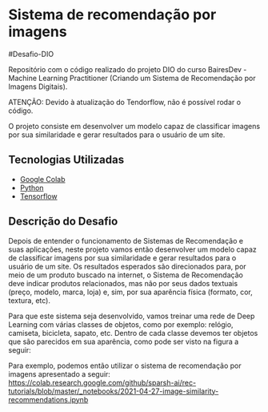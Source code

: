 # Sistema de recomendação por imagens

#Desafio-DIO

Repositório com o código realizado do projeto DIO do curso BairesDev - Machine Learning Practitioner (Criando um Sistema de Recomendação por Imagens Digitais).

ATENÇÃO: Devido à atualização do Tendorflow, não é possível rodar o código.

O projeto consiste em desenvolver um modelo capaz de classificar imagens por sua similaridade e gerar resultados para o usuário de um site.

## Tecnologias Utilizadas
- [Google Colab](https://colab.research.google.com)
- [Python](https://www.python.org)
- [Tensorflow](https://www.tensorflow.org/?hl=pt-br)

## Descrição do Desafio
Depois de entender o funcionamento de Sistemas de Recomendação e suas aplicações, neste projeto vamos então desenvolver um modelo capaz de classificar imagens por sua similaridade e gerar resultados para o usuário de um site. Os resultados esperados são direcionados para, por meio de um produto buscado na internet, o Sistema de Recomendação deve indicar produtos relacionados, mas não por seus dados textuais (preço, modelo, marca, loja) e, sim, por sua aparência física (formato, cor, textura, etc).  

Para que este sistema seja desenvolvido, vamos treinar uma rede de Deep Learning com várias classes de objetos, como por exemplo: relógio, camiseta, bicicleta, sapato, etc.  Dentro de cada classe devemos ter objetos que são parecidos em sua aparência, como pode ser visto na figura a seguir: 

Para exemplo, podemos então utilizar o sistema de recomendação por imagens apresentado a seguir: https://colab.research.google.com/github/sparsh-ai/rec-tutorials/blob/master/_notebooks/2021-04-27-image-similarity-recommendations.ipynb 
